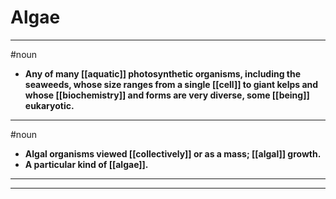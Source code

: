# Algae
---
#noun
- **Any of many [[aquatic]] photosynthetic organisms, including the seaweeds, whose size ranges from a single [[cell]] to giant kelps and whose [[biochemistry]] and forms are very diverse, some [[being]] eukaryotic.**
---
#noun
- **Algal organisms viewed [[collectively]] or as a mass; [[algal]] growth.**
- **A particular kind of [[algae]].**
---
---
